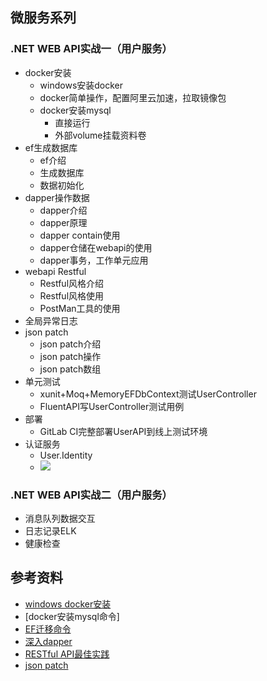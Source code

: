 ## 微服务系列
### .NET WEB API实战一（用户服务）
- docker安装
  - windows安装docker
  - docker简单操作，配置阿里云加速，拉取镜像包
  - docker安装mysql
    - 直接运行
    - 外部volume挂载资料卷
- ef生成数据库
  - ef介绍
  - 生成数据库
  - 数据初始化
- dapper操作数据
  - dapper介绍
  - dapper原理
  - dapper contain使用
  - dapper仓储在webapi的使用
  - dapper事务，工作单元应用
- webapi Restful
  - Restful风格介绍
  - Restful风格使用
  - PostMan工具的使用
- 全局异常日志
- json patch
  - json patch介绍
  - json patch操作
  - json patch数组
- 单元测试
  - xunit+Moq+MemoryEFDbContext测试UserController
  - FluentAPI写UserController测试用例
- 部署
  - GitLab CI完整部署UserAPI到线上测试环境
- 认证服务
  - User.Identity
  - ![](https://github.com/jacklmjie/microservices/blob/master/docs/%E8%AE%A4%E8%AF%81%E6%9C%8D%E5%8A%A1.png)

### .NET WEB API实战二（用户服务）
- 消息队列数据交互
- 日志记录ELK
- 健康检查

## 参考资料
- [windows docker安装](https://www.runoob.com/docker/windows-docker-install.html)
- [docker安装mysql命令]
- [EF迁移命令](https://docs.microsoft.com/zh-cn/ef/core/managing-schemas/migrations/?tabs=dotnet-core-cli)
- [深入dapper](https://www.cnblogs.com/ITWeiHan/p/11614704.html)
- [RESTful API最佳实践](http://www.ruanyifeng.com/blog/2018/10/restful-api-best-practices.html)
- [json patch](http://jsonpatch.com/)
